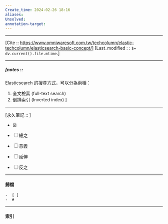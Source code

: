 ```yaml
---
Create_time: 2024-02-26 18:16
aliases: 
Unsolved: 
annotation-target:
---
```


---
[Cite ::  https://www.omniwaresoft.com.tw/techcolumn/elastic-techcolumn/elasticsearch-basic-concept/]
[Last_modified : : `$= dv.current().file.mtime`.]


---
##### [notes ::  
Elasticsearch 的搜尋方式，可以分為兩種：

1. 全文檢索 (full-text search)
2. 倒排索引 (Inverted index)
]


---

[永久筆記 :: ]
	
- [x]

- [ ] 總之

- [ ] 意義

- [ ] 延伸

- [ ] 反之


---
#### 歸檔 
	-  [ ]
	-  #


---
#### 索引
